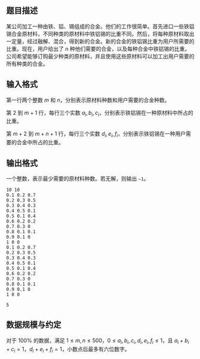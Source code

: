 ## 题目描述

某公司加工一种由铁、铝、锡组成的合金。他们的工作很简单。首先进口一些铁铝锡合金原材料，不同种类的原材料中铁铝锡的比重不同。然后，将每种原材料取出一定量，经过融解、混合，得到新的合金。新的合金的铁铝锡比重为用户所需要的比重。现在，用户给出了 $n$ 种他们需要的合金，以及每种合金中铁铝锡的比重。公司希望能够订购最少种类的原材料，并且使用这些原材料可以加工出用户需要的所有种类的合金。

## 输入格式

第一行两个整数 $m$ 和 $n$，分别表示原材料种数和用户需要的合金种数。

第 $2$ 到 $m+1$ 行，每行三个实数 $a_i, b_i, c_i$，分别表示铁铝锡在一种原材料中所占的比重。

第 $m+2$ 到 $m+n+1$ 行，每行三个实数 $d_i, e_i, f_i$，分别表示铁铝锡在一种用户需要的合金中所占的比重。

## 输出格式

一个整数，表示最少需要的原材料种数。若无解，则输出 `–1`。

```input1
10 10
0.1 0.2 0.7
0.2 0.3 0.5
0.3 0.4 0.3
0.4 0.5 0.1
0.5 0.1 0.4
0.6 0.2 0.2
0.7 0.3 0
0.8 0.1 0.1
0.9 0.1 0
1 0 0
0.1 0.2 0.7
0.2 0.3 0.5
0.3 0.4 0.3
0.4 0.5 0.1
0.5 0.1 0.4
0.6 0.2 0.2
0.7 0.3 0
0.8 0.1 0.1
0.9 0.1 0
1 0 0
```


```output1
5
```

## 数据规模与约定

对于 $100\%$ 的数据，满足 $1\le m,n\le 500$，$0 \leq a_i,b_i,c_i,d_i,e_i,f_i \leq 1$，且 $a_i+b_i+c_i=1$，$d_i+e_i+f_i=1$，小数点后最多有六位数字。
